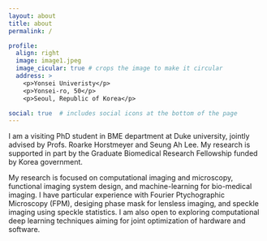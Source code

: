 ```yaml
---
layout: about
title: about
permalink: /

profile:
  align: right
  image: image1.jpeg
  image_cicular: true # crops the image to make it circular
  address: >
    <p>Yonsei Univeristy</p>
    <p>Yonsei-ro, 50</p>
    <p>Seoul, Republic of Korea</p>

social: true  # includes social icons at the bottom of the page
---
```


I am a visiting PhD student in BME department at Duke university, jointly advised by Profs. Roarke Horstmeyer and Seung Ah Lee. My research is supported in part by the Graduate Biomedical Research Fellowship funded by Korea government.

My research is focused on computational imaging and microscopy, functional imaging system design, and machine-learning for bio-medical imaging. I have particular experience with Fourier Ptychographic Microscopy (FPM), desiging phase mask for lensless imaging, and speckle imaging using speckle statistics. I am also open to exploring computational deep learning techniques aiming for joint optimization of hardware and software.

